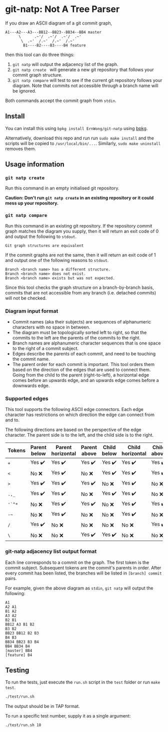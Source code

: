 git-natp: Not A Tree Parser
===========================

If you draw an ASCII diagram of a git commit graph,

```
A1---A2---A3---BB12--BB23--BB34--BB4 master
      \      .~'/  .~'/  .~'/  .~'
       \  .~'  /.~'  /.~'  /.~'
        B1----B2----B3----B4 feature
```

then this tool can do three things:

1. `git natp` will output the adjacency list of the graph.
1. `git natp create ` will generate a new git repository that follows your commit graph structure.
2. `git natp compare` will test to see if the current git repository follows your diagram. Note that commits not accessible through a branch name will be ignored.

Both commands accept the commit graph from `stdin`.

## Install

You can install this using `bpkg install ErnWong/git-natp` using [bpkg](https://github.com/bpkg/bpkg).

Alternatively, download this repo and run run `sudo make install` and the scripts will be copied to
`/usr/local/bin/...`. Similarly, `sudo make uninstall` removes them.

## Usage information

###  `git natp create`

Run this command in an empty initialised git repository.

**Caution: Don't run `git natp create` in an existing repository or it could mess up your repository.**

### `git natp compare`

Run this command in an existing git repository. If the repository commit graph matches the
diagram you supply, then it will return an exit code of 0 and output the following to `stdout`.

```
Git graph structures are equivalent
```

If the commit graphs are not the same, then it will return an exit code of 1 and output one
of the following reasons to `stdout`.

```
Branch <branch name> has a different structure.
Branch <branch name> does not exist.
Branch <branch name> exists but was not expected.
```

Since this tool checks the graph structure on a branch-by-branch basis, commits that are not
accessible from any branch (i.e. detached commits) will not be checked.

### Diagram input format

- Commit names (aka their subjects) are sequences of alphanumeric characters with no space in between.
- The diagram must be topologically sorted left to right, so that the commits to the left are the parents of the commits to the right.
- Branch names are alphanumeric character sequences that is one space to the right of a commit subject.
- Edges describe the parents of each commit, and need to be touching the commit name.
- The parent order for each commit is important. This tool orders them based on the direction of the edges that are used to connect them. Going from the child to the parent (right-to-left), a horizontal edge comes before an upwards edge, and an upwards edge comes before a downwards edge.

### Supported edges

This tool supports the following ASCII edge connectors. Each edge character has restrictions on which direction the edge can connect from and to.

The following directions are based on the perspective of the edge character. The parent side is to the left, and the child side is to the right.

| Tokens   | Parent below           | Parent horizontal      | Parent above           | Child below            | Child horizontal       | Child above            |
|----------|------------------------|------------------------|------------------------|------------------------|------------------------|------------------------|
| `+`      | Yes :heavy_check_mark: | Yes :heavy_check_mark: | Yes :heavy_check_mark: | Yes :heavy_check_mark: | Yes :heavy_check_mark: | Yes :heavy_check_mark: |
| `<`      | No  :x:                | Yes :heavy_check_mark: | No :x:                 | Yes :heavy_check_mark: | Yes :heavy_check_mark: | Yes :heavy_check_mark: |
| `>`      | Yes :heavy_check_mark: | Yes :heavy_check_mark: | Yes :heavy_check_mark: | No :x:                 | Yes :heavy_check_mark: | No :x:                 |
| `.,_`    | Yes :heavy_check_mark: | Yes :heavy_check_mark: | No :x:                 | Yes :heavy_check_mark: | Yes :heavy_check_mark: | No :x:                 |
| ``'`^*`` | No  :x:                | Yes :heavy_check_mark: | Yes :heavy_check_mark: | No :x:                 | Yes :heavy_check_mark: | Yes :heavy_check_mark: |
| `-~`     | No  :x:                | Yes :heavy_check_mark: | No :x:                 | No :x:                 | Yes :heavy_check_mark: | No :x:                 |
| `/`      | Yes :heavy_check_mark: | No  :x:                | No :x:                 | No :x:                 | No :x:                 | Yes :heavy_check_mark: |
| `\`      | No  :x:                | No  :x:                | Yes :heavy_check_mark: | Yes :heavy_check_mark: | No :x:                 | No :x:                 |

### git-natp adjacency list output format

Each line corresponds to a commit on the graph. The first token is the commit subject.
Subsequent tokens are the commit's parents in order. After every commit has been listed,
the branches will be listed in `[branch] commit` pairs.

For example, given the above diagram as `stdin`, `git natp` will output the following:

```
A1
A2 A1
B1 A2
A3 A2
B2 B1
BB12 A3 B1 B2
B3 B2
BB23 BB12 B2 B3
B4 B3
BB34 BB23 B3 B4
BB4 BB34 B4
[master] BB4
[feature] B4
```

## Testing

To run the tests, just execute the `run.sh` script in the `test` folder or run `make test`.

```sh
./test/run.sh
```

The output should be in TAP format.

To run a specific test number, supply it as a single argument:

```sh
./test/run.sh 10
```
